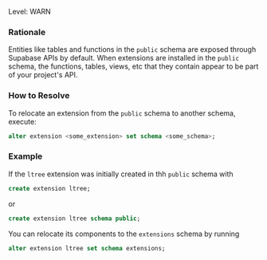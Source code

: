 
Level: WARN

### Rationale

Entities like tables and functions in the `public` schema are exposed through Supabase APIs by default. When extensions are installed in the `public` schema, the functions, tables, views, etc that they contain appear to be part of your project's API.


### How to Resolve

To relocate an extension from the `public` schema to another schema, execute:

```sql
alter extension <some_extension> set schema <some_schema>;
```

### Example

If the `ltree` extension was initially created in thh `public` schema with

```sql
create extension ltree;
```
or
```sql
create extension ltree schema public;
```

You can relocate its components to the `extensions` schema by running

```sql
alter extension ltree set schema extensions;
```
